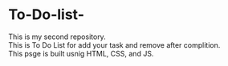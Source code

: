 # To-Do-list-

This is my second repository.
<br>
This is To Do List for add your task and remove after complition.
<br>
This psge is built usnig HTML, CSS, and JS. 
